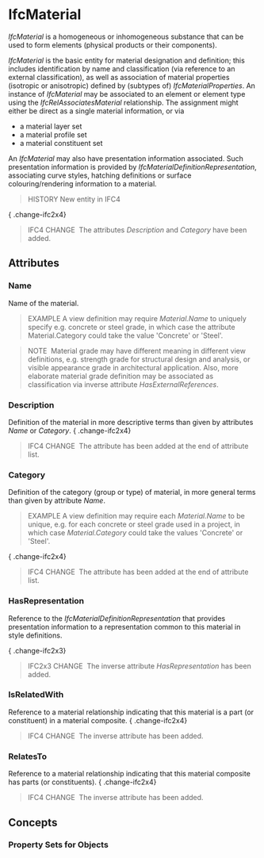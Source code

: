# IfcMaterial

_IfcMaterial_ is a homogeneous or inhomogeneous substance that can be used to form elements (physical products or their components).

_IfcMaterial_ is the basic entity for material designation and definition; this includes identification by name and classification (via reference to an external classification), as well as association of material properties (isotropic or anisotropic) defined by (subtypes of) _IfcMaterialProperties_. An instance of _IfcMaterial_ may be associated to an element or element type using the _IfcRelAssociatesMaterial_ relationship. The assignment might either be direct as a single material information, or via

* a material layer set
* a material profile set
* a material constituent set

An _IfcMaterial_ may also have presentation information associated. Such presentation information is provided by _IfcMaterialDefinitionRepresentation_, associating curve styles, hatching definitions or surface colouring/rendering information to a material.

> HISTORY New entity in IFC4

{ .change-ifc2x4}
> IFC4 CHANGE  The attributes _Description_ and _Category_ have been added.

## Attributes

### Name
Name of the material. 
> EXAMPLE A view definition may require _Material.Name_ to uniquely specify e.g. concrete or steel grade, in which case the attribute Material.Category could take the value 'Concrete' or 'Steel'.

> NOTE&nbsp; Material grade may have different meaning in different view definitions, e.g. strength grade for structural design and analysis, or visible appearance grade in architectural application. Also, more elaborate material grade definition may be associated as classification via inverse attribute _HasExternalReferences_.

### Description
Definition of the material in more descriptive terms than given by attributes _Name_ or _Category_.
{ .change-ifc2x4}
> IFC4 CHANGE&nbsp; The attribute has been added at the end of attribute list.

### Category
Definition of the category (group or type) of material, in more general terms than given by attribute _Name_.  
> EXAMPLE A view definition may require each _Material.Name_ to be unique, e.g. for each concrete or steel grade used in a project, in which case _Material.Category_ could take the values 'Concrete' or 'Steel'.

{ .change-ifc2x4}
> IFC4 CHANGE&nbsp; The attribute has been added at the end of attribute list.

### HasRepresentation
Reference to the _IfcMaterialDefinitionRepresentation_ that provides presentation information to a representation common to this material in style definitions.
  
{ .change-ifc2x3}
> IFC2x3 CHANGE&nbsp; The inverse attribute _HasRepresentation_ has been added.

### IsRelatedWith
Reference to a material relationship indicating that this material is a part (or constituent) in a material composite.
{ .change-ifc2x4}
> IFC4 CHANGE&nbsp; The inverse attribute has been added.

### RelatesTo
Reference to a material relationship indicating that this material composite has parts (or constituents).
{ .change-ifc2x4}
> IFC4 CHANGE&nbsp; The inverse attribute has been added.

## Concepts

### Property Sets for Objects


